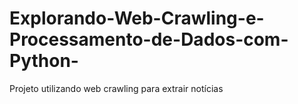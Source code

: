 # Explorando-Web-Crawling-e-Processamento-de-Dados-com-Python-
Projeto utilizando web crawling para extrair notícias 
